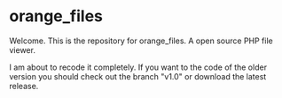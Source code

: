 orange_files
============

<p>
    Welcome. This is the repository for orange_files. A open source PHP file viewer.
</p>

<p>
    I am about to recode it completely. If you want to the code of the older version you should check out the branch "v1.0"
    or download the latest release.
</p>